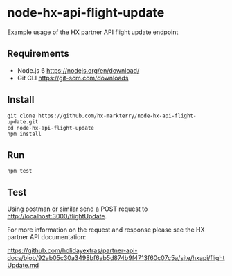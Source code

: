 # node-hx-api-flight-update
Example usage of the HX partner API flight update endpoint

## Requirements

* Node.js 6 <https://nodejs.org/en/download/>
* Git CLI <https://git-scm.com/downloads>

## Install

    git clone https://github.com/hx-markterry/node-hx-api-flight-update.git
    cd node-hx-api-flight-update
    npm install

## Run

    npm test

## Test

Using postman or similar send a POST request to <http://localhost:3000/flightUpdate>.

For more information on the request and response please see the HX partner API documentation:

<https://github.com/holidayextras/partner-api-docs/blob/92ab05c30a3498bf6ab5d874b9f4713f60c07c5a/site/hxapi/flightUpdate.md>
